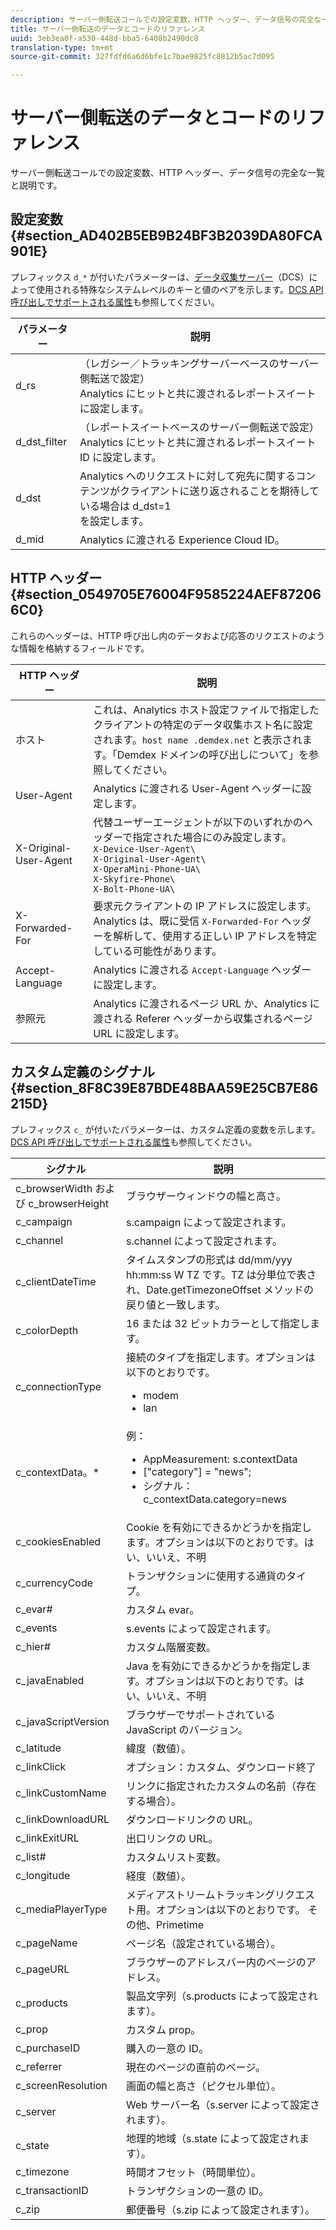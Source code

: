 ```yaml
---
description: サーバー側転送コールでの設定変数、HTTP ヘッダー、データ信号の完全な一覧と説明です。
title: サーバー側転送のデータとコードのリファレンス
uuid: 3eb3ea0f-a530-448d-bba5-6408b2490dc8
translation-type: tm+mt
source-git-commit: 327fdfd6a6d6bfe1c7bae9825fc8812b5ac7d095

---
```



# サーバー側転送のデータとコードのリファレンス

サーバー側転送コールでの設定変数、HTTP ヘッダー、データ信号の完全な一覧と説明です。

## 設定変数 {#section_AD402B5EB9B24BF3B2039DA80FCA901E}

プレフィックス `d_*` が付いたパラメーターは、[データ収集サーバー](https://docs.adobe.com/content/help/en/audience-manager/user-guide/reference/system-components/components-data-collection.html)（DCS）によって使用される特殊なシステムレベルのキーと値のペアを示します。[DCS API 呼び出しでサポートされる属性](https://docs.adobe.com/content/help/en/audience-manager/user-guide/api-and-sdk-code/dcs/dcs-api-reference/dcs-keys.html)も参照してください。

| パラメーター | 説明 |
|--- |--- |
| d_rs | （レガシー／トラッキングサーバーベースのサーバー側転送で設定）<br>Analytics にヒットと共に渡されるレポートスイートに設定します。 |
| d_dst_filter | （レポートスイートベースのサーバー側転送で設定）<br>Analytics にヒットと共に渡されるレポートスイート ID に設定します。 |
| d_dst | Analytics へのリクエストに対して宛先に関するコンテンツがクライアントに送り返されることを期待している場合は d_dst=1<br> を設定します。 |
| d_mid | Analytics に渡される Experience Cloud ID。 |

## HTTP ヘッダー {#section_0549705E76004F9585224AEF872066C0}

これらのヘッダーは、HTTP 呼び出し内のデータおよび応答のリクエストのような情報を格納するフィールドです。

<!-- Meike, missing link in table below: "See Understanding Calls to the Demdex Domain" -->

| HTTP ヘッダー | 説明 |
|--- |--- |
| ホスト | これは、Analytics ホスト設定ファイルで指定したクライアントの特定のデータ収集ホスト名に設定されます。`host name .demdex.net` と表示されます。「Demdex ドメインの呼び出しについて」を参照してください。 |
| User-Agent | Analytics に渡される User-Agent ヘッダーに設定します。 |
| X-Original-User-Agent | 代替ユーザーエージェントが以下のいずれかのヘッダーで指定された場合にのみ設定します。</br>`X-Device-User-Agent\ `</br>`X-Original-User-Agent\`  </br>`X-OperaMini-Phone-UA\`</br>`X-Skyfire-Phone\`   </br>`X-Bolt-Phone-UA\`        |
| X-Forwarded-For | 要求元クライアントの IP アドレスに設定します。Analytics は、既に受信 `X-Forwarded-For` ヘッダーを解析して、使用する正しい IP アドレスを特定している可能性があります。 |
| Accept-Language | Analytics に渡される `Accept-Language` ヘッダーに設定します。 |
| 参照元 | Analytics に渡されるページ URL か、Analytics に渡される Referer ヘッダーから収集されるページ URL に設定します。 |

## カスタム定義のシグナル {#section_8F8C39E87BDE48BAA59E25CB7E86215D}

プレフィックス `c_` が付いたパラメーターは、カスタム定義の変数を示します。[DCS API 呼び出しでサポートされる属性](https://docs.adobe.com/content/help/en/audience-manager/user-guide/api-and-sdk-code/dcs/dcs-api-reference/dcs-keys.html)も参照してください。

| シグナル | 説明 |
|--- |--- |
| c_browserWidth および c_browserHeight | ブラウザーウィンドウの幅と高さ。 |
| c_campaign | s.campaign によって設定されます。 |
| c_channel | s.channel によって設定されます。 |
| c_clientDateTime | タイムスタンプの形式は dd/mm/yyy hh:mm:ss  W TZ です。TZ は分単位で表され、Date.getTimezoneOffset メソッドの戻り値と一致します。 |
| c_colorDepth | 16 または 32 ビットカラーとして指定します。 |
| c_connectionType | 接続のタイプを指定します。オプションは以下のとおりです。<ul><li>modem</li><li>lan</li></ul> |
| c_contextData。* | 例：<ul><li>AppMeasurement: s.contextData</li><li>[&quot;category&quot;] = &quot;news&quot;;</li><li>シグナル：c_contextData.category=news</li></ul> |
| c_cookiesEnabled | Cookie を有効にできるかどうかを指定します。オプションは以下のとおりです。はい、いいえ、不明 |
| c_currencyCode | トランザクションに使用する通貨のタイプ。 |
| c_evar# | カスタム evar。 |
| c_events | s.events によって設定されます。 |
| c_hier# | カスタム階層変数。 |
| c_javaEnabled | Java を有効にできるかどうかを指定します。オプションは以下のとおりです。はい、いいえ、不明 |
| c_javaScriptVersion | ブラウザーでサポートされている JavaScript のバージョン。 |
| c_latitude | 緯度（数値）。 |
| c_linkClick | オプション：カスタム、ダウンロード終了 |
| c_linkCustomName | リンクに指定されたカスタムの名前（存在する場合）。 |
| c_linkDownloadURL | ダウンロードリンクの URL。 |
| c_linkExitURL | 出口リンクの URL。 |
| c_list# | カスタムリスト変数。 |
| c_longitude | 経度（数値）。 |
| c_mediaPlayerType | メディアストリームトラッキングリクエスト用。オプションは以下のとおりです。      その他、Primetime |
| c_pageName | ページ名（設定されている場合）。 |
| c_pageURL | ブラウザーのアドレスバー内のページのアドレス。 |
| c_products | 製品文字列（s.products によって設定されます）。 |
| c_prop | カスタム prop。 |
| c_purchaseID | 購入の一意の ID。 |
| c_referrer | 現在のページの直前のページ。 |
| c_screenResolution | 画面の幅と高さ（ピクセル単位）。 |
| c_server | Web サーバー名（s.server によって設定されます）。 |
| c_state | 地理的地域（s.state によって設定されます）。 |
| c_timezone | 時間オフセット（時間単位）。 |
| c_transactionID | トランザクションの一意の ID。 |
| c_zip | 郵便番号（s.zip によって設定されます）。 |
